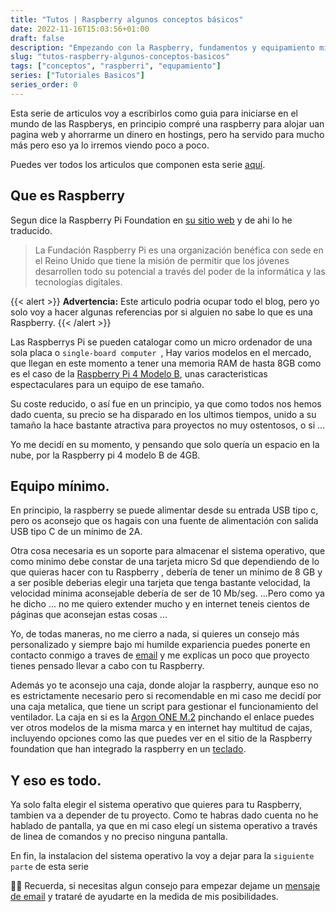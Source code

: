 ```yaml
---
title: "Tutos | Raspberry algunos conceptos básicos"
date: 2022-11-16T15:03:56+01:00
draft: false
description: "Empezando con la Raspberry, fundamentos y equipamiento mínimo."
slug: "tutos-raspberry-algunos-conceptos-basicos"
tags: ["conceptos", "raspberri", "equpamiento"]
series: ["Tutoriales Basicos"]
series_order: 0
---
```


Esta serie de articulos voy  a escribirlos como guia para iniciarse en el mundo de las Raspberys, en principio  compré una raspberry para alojar uan pagina web y ahorrarme un dinero en hostings, pero ha servido para mucho más pero eso ya lo irremos viendo poco a poco.

Puedes ver todos los articulos que componen esta serie [aquí](/tutoriales).

## Que es Raspberry
Segun dice la Raspberry Pi Foundation en [su sitio web](https://www.raspberrypi.org/about/) y de ahi lo he traducido.

> La Fundación Raspberry Pi es una organización benéfica con sede en el Reino Unido que tiene la misión de permitir que los jóvenes desarrollen todo su potencial a través del poder de la informática y las tecnologías digitales. 

{{< alert >}}
**Advertencia:** Este articulo podria ocupar todo el blog, pero yo solo voy a hacer algunas referencias por si alguien no sabe lo que es una Raspberry.
{{< /alert >}}

Las Raspberrys Pi se pueden catalogar como un micro ordenador de una sola placa o `single-board computer `, Hay varios modelos en el mercado, que llegan en este momento a tener una memoria RAM de hasta 8GB como es el caso de la [Raspberry Pi 4 Modelo B](https://www.raspberrypi.com/products/raspberry-pi-4-model-b/), unas caracteristicas espectaculares para un equipo de ese tamaño.

Su coste reducido, o así fue en un principio, ya que como todos nos hemos dado cuenta, su precio se ha disparado en los ultimos tiempos, unido a su tamaño la hace bastante atractiva para proyectos no muy ostentosos, o si ... 

Yo me decidí en su momento, y pensando que solo quería un espacio en la nube, por la Raspberry pi 4 modelo B de 4GB.

## Equipo mínimo. 

En principio, la raspberry se puede alimentar desde su entrada USB tipo c, pero os aconsejo que os hagais con una fuente de alimentación con salida USB tipo C de un mínimo de 2A.

Otra cosa necesaria es un soporte para almacenar el sistema operativo, que como minimo debe constar de una tarjeta micro Sd que dependiendo de lo que quieras hacer con tu Raspberry , debería de tener un mínimo de 8 GB y a ser posible deberias elegir una tarjeta que tenga bastante velocidad, la velocidad minima aconsejable debería de ser de 10 Mb/seg. ...Pero como ya he dicho ... no me quiero extender mucho y en internet teneis cientos de páginas que aconsejan estas cosas ... 

Yo, de todas maneras, no me cierro a nada, si quieres un consejo más personalizado y siempre bajo mi humilde expariencia puedes ponerte en contacto conmigo a traves de [email](mailto:proyectopy@gmx.es) y me explicas un poco que proyecto tienes pensado llevar a cabo con tu Raspberry.


Además yo te aconsejo una caja, donde alojar la raspberry, aunque eso no es estrictamente necesario pero si recomendable en mi caso me decidí por una caja metalica, que tiene un script para gestionar el funcionamiento del ventilador. La caja en si es la [Argon ONE M.2](https://www.argon40.com/) pinchando el enlace puedes ver otros modelos de la misma marca y en internet hay multitud de cajas, incluyendo opciones como las que puedes ver en el sitio de la Raspberry foundation que han integrado la raspberry en un [teclado](https://www.raspberrypi.com/products/raspberry-pi-400/).


## Y eso es todo.

Ya solo falta elegir el sistema operativo que quieres para tu Raspberry, tambien va a depender de tu proyecto. Como te habras dado cuenta no he hablado de pantalla, ya que en mi caso elegí un sistema operativo a través de linea de comandos y no preciso ninguna pantalla. 


En fin, la instalacion del sistema operativo la voy a dejar para la `siguiente parte` de esta serie


🙋‍♀️ Recuerda, si necesitas algun consejo para empezar dejame un [mensaje de email](mailto:proyectopy@gmx.es) y trataré de ayudarte en la medida de mis posibilidades.


